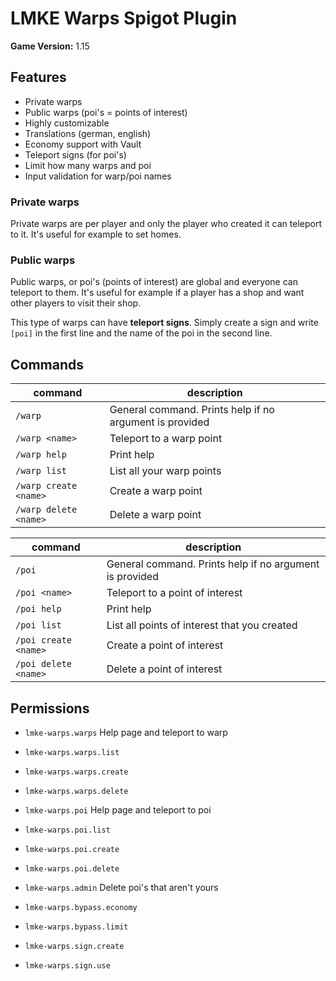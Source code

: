 # LMKE Warps Spigot Plugin
**Game Version:** 1.15

## Features
- Private warps
- Public warps (poi's = points of interest)
- Highly customizable
- Translations (german, english)
- Economy support with Vault
- Teleport signs (for poi's)
- Limit how many warps and poi
- Input validation for warp/poi names

### Private warps
Private warps are per player and only the player who created it can teleport to it.
It's useful for example to set homes.

### Public warps
Public warps, or poi's (points of interest) are global and everyone can teleport to them.
It's useful for example if a player has a shop and want other players to visit their shop.

This type of warps can have **teleport signs**. Simply create a sign and write `[poi]` in the first line and the name of the poi in the second line.

## Commands

| command               | description                                             |
|-----------------------|---------------------------------------------------------|
| `/warp`               | General command. Prints help if no argument is provided |
| `/warp <name>`        | Teleport to a warp point                                |
| `/warp help`          | Print help                                              |
| `/warp list`          | List all your warp points                               |
| `/warp create <name>` | Create a warp point                                     |
| `/warp delete <name>` | Delete a warp point                                     |


| command              | description                                             |
|----------------------|---------------------------------------------------------|
| `/poi`               | General command. Prints help if no argument is provided |
| `/poi <name>`        | Teleport to a point of interest                         |
| `/poi help`          | Print help                                              |
| `/poi list`          | List all points of interest that you created            |
| `/poi create <name>` | Create a point of interest                              |
| `/poi delete <name>` | Delete a point of interest                              |

## Permissions

- `lmke-warps.warps` Help page and teleport to warp
- `lmke-warps.warps.list`
- `lmke-warps.warps.create`
- `lmke-warps.warps.delete`

- `lmke-warps.poi` Help page and teleport to poi
- `lmke-warps.poi.list`
- `lmke-warps.poi.create`
- `lmke-warps.poi.delete`
- `lmke-warps.admin` Delete poi's that aren't yours

- `lmke-warps.bypass.economy`
- `lmke-warps.bypass.limit`

- `lmke-warps.sign.create`
- `lmke-warps.sign.use`
